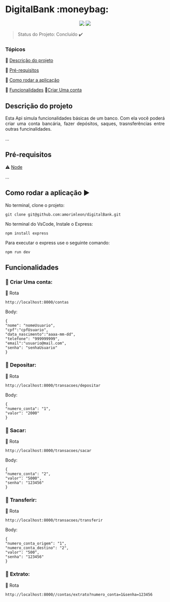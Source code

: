 <h1>DigitalBank :moneybag: </h1>
  
<p align="center">


  <img src="https://img.shields.io/badge/JavaScript-F7DF1E.svg?style=for-the-badge&logo=JavaScript&logoColor=black"/>
  <img src="https://img.shields.io/badge/Node.js-339933.svg?style=for-the-badge&logo=nodedotjs&logoColor=white"/>
</p>

> Status do Projeto: Concluído :heavy_check_mark: 

### Tópicos 

:small_blue_diamond: [Descrição do projeto](#descrição-do-projeto)

:small_blue_diamond: [Pré-requisitos](#pré-requisitos)

:small_blue_diamond: [Como rodar a aplicação](#como-rodar-a-aplicação-arrow_forward)

:small_blue_diamond: [Funcionalidades](#funcionalidades)
    :small_blue_diamond:[Criar Uma conta](#Criar-Uma-conta)
## Descrição do projeto

<P align="justify">Esta Api simula funcionalidades básicas de um banco. Com ela você poderá criar uma conta bancária, fazer depósitos, saques, trasnsferências entre outras funcinalidades.</P>

...

## Pré-requisitos

:warning: [Node](https://nodejs.org/en/download/)

...

## Como rodar a aplicação :arrow_forward:

No terminal, clone o projeto: 

```
git clone git@github.com:amorimleon/digitalBank.git
```

No terminal do VsCode, Instale o Express:

```
npm install express
```

Para executar o express use o seguinte comando:
```
npm run dev
```
## Funcionalidades
### :pushpin: **Criar Uma conta:**

🔗 Rota
```
http://localhost:8000/contas
```
Body:
```
{
"nome": "nomeUsuario",
"cpf":"cpfUsuario",
"data_nascimento":"aaaa-mm-dd",
"telefone": "999999999",
"email":"usuario@mail.com",
"senha": "senhaUsuario"
}
```

### :pushpin: **Depositar:**

🔗 Rota
```
http://localhost:8000/transacoes/depositar
```
Body:
```
{
"numero_conta": "1", 
"valor": "2000"
}
```

### :pushpin: **Sacar:**

🔗 Rota
```
http://localhost:8000/transacoes/sacar
```
Body:
```
{
"numero_conta": "2",
"valor": "5000",
"senha": "123456"
}
```

### :pushpin: **Transferir:**

🔗 Rota
```
http://localhost:8000/transacoes/transferir
```
Body:
```
{ 
"numero_conta_origem": "1",
"numero_conta_destino": "2",
"valor": "500",
"senha": "123456"
}
```

### :pushpin: **Extrato:**

🔗 Rota
```
http://localhost:8000//contas/extrato?numero_conta=1&senha=123456
```
